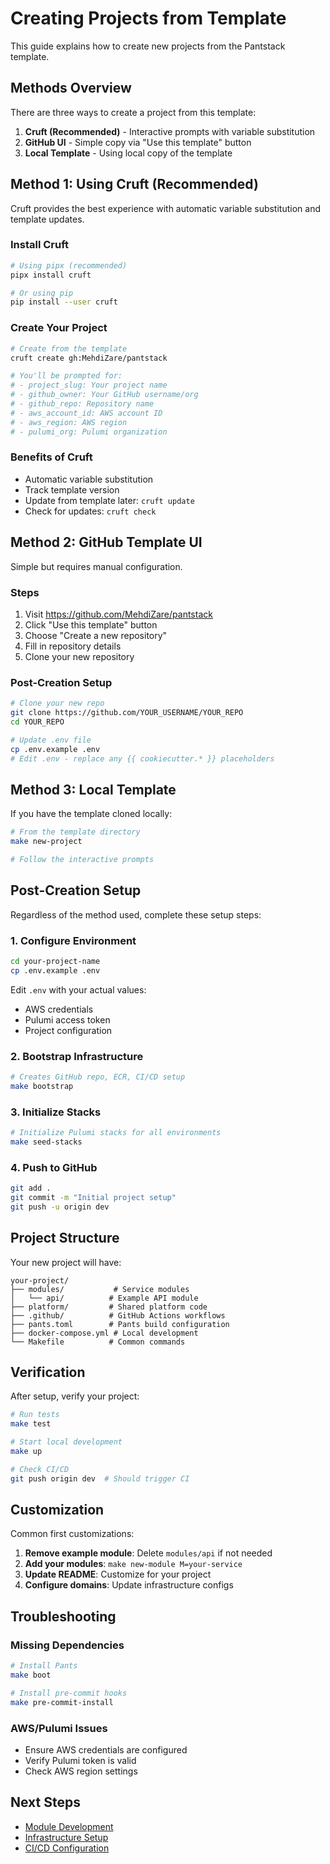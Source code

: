 # Creating Projects from Template

This guide explains how to create new projects from the Pantstack template.

## Methods Overview

There are three ways to create a project from this template:

1. **Cruft (Recommended)** - Interactive prompts with variable substitution
2. **GitHub UI** - Simple copy via "Use this template" button
3. **Local Template** - Using local copy of the template

## Method 1: Using Cruft (Recommended)

Cruft provides the best experience with automatic variable substitution and template updates.

### Install Cruft

```bash
# Using pipx (recommended)
pipx install cruft

# Or using pip
pip install --user cruft
```

### Create Your Project

```bash
# Create from the template
cruft create gh:MehdiZare/pantstack

# You'll be prompted for:
# - project_slug: Your project name
# - github_owner: Your GitHub username/org
# - github_repo: Repository name
# - aws_account_id: AWS account ID
# - aws_region: AWS region
# - pulumi_org: Pulumi organization
```

### Benefits of Cruft

- Automatic variable substitution
- Track template version
- Update from template later: `cruft update`
- Check for updates: `cruft check`

## Method 2: GitHub Template UI

Simple but requires manual configuration.

### Steps

1. Visit https://github.com/MehdiZare/pantstack
2. Click "Use this template" button
3. Choose "Create a new repository"
4. Fill in repository details
5. Clone your new repository

### Post-Creation Setup

```bash
# Clone your new repo
git clone https://github.com/YOUR_USERNAME/YOUR_REPO
cd YOUR_REPO

# Update .env file
cp .env.example .env
# Edit .env - replace any {{ cookiecutter.* }} placeholders
```

## Method 3: Local Template

If you have the template cloned locally:

```bash
# From the template directory
make new-project

# Follow the interactive prompts
```

## Post-Creation Setup

Regardless of the method used, complete these setup steps:

### 1. Configure Environment

```bash
cd your-project-name
cp .env.example .env
```

Edit `.env` with your actual values:
- AWS credentials
- Pulumi access token
- Project configuration

### 2. Bootstrap Infrastructure

```bash
# Creates GitHub repo, ECR, CI/CD setup
make bootstrap
```

### 3. Initialize Stacks

```bash
# Initialize Pulumi stacks for all environments
make seed-stacks
```

### 4. Push to GitHub

```bash
git add .
git commit -m "Initial project setup"
git push -u origin dev
```

## Project Structure

Your new project will have:

```
your-project/
├── modules/           # Service modules
│   └── api/          # Example API module
├── platform/         # Shared platform code
├── .github/          # GitHub Actions workflows
├── pants.toml        # Pants build configuration
├── docker-compose.yml # Local development
└── Makefile          # Common commands
```

## Verification

After setup, verify your project:

```bash
# Run tests
make test

# Start local development
make up

# Check CI/CD
git push origin dev  # Should trigger CI
```

## Customization

Common first customizations:

1. **Remove example module**: Delete `modules/api` if not needed
2. **Add your modules**: `make new-module M=your-service`
3. **Update README**: Customize for your project
4. **Configure domains**: Update infrastructure configs

## Troubleshooting

### Missing Dependencies

```bash
# Install Pants
make boot

# Install pre-commit hooks
make pre-commit-install
```

### AWS/Pulumi Issues

- Ensure AWS credentials are configured
- Verify Pulumi token is valid
- Check AWS region settings

## Next Steps

- [Module Development](../development/module-development.md)
- [Infrastructure Setup](../architecture/infrastructure.md)
- [CI/CD Configuration](../architecture/cicd.md)